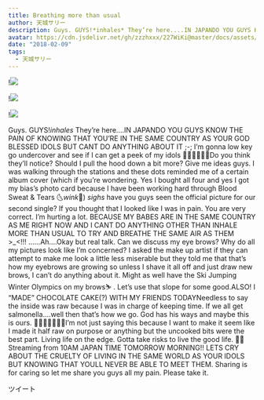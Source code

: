 ```yaml
---
title: Breathing more than usual
author: 天城サリー
description: Guys. GUYS!*inhales* They’re here....IN JAPANDO YOU GUYS KNOW THE PAIN OF KNOWING THAT YOU’RE IN THE SAME COUNTRY AS YOUR GOD BLESSED IDOLS BUT CANT DO ANYTHING ABOUT IT ;-; I’m gonna low key go un...
avatar: https://cdn.jsdelivr.net/gh/zzzhxxx/227WiKi@master/docs/assets/photo/avatar/sally.jpg
date: "2018-02-09"
tags:
  - 天城サリー
---
```


!![](https://cdn.jsdelivr.net/gh/zzzhxxx/227WiKi-image@master/blog-image/sally-2018-02-09_1.jpg)

!![](https://cdn.jsdelivr.net/gh/zzzhxxx/227WiKi-image@master/blog-image/sally-2018-02-09_2.jpg)

!![](https://cdn.jsdelivr.net/gh/zzzhxxx/227WiKi-image@master/blog-image/sally-2018-02-09_3.jpg)


Guys. GUYS!*inhales* They’re here....IN JAPANDO YOU GUYS KNOW THE PAIN OF KNOWING THAT YOU’RE IN THE SAME COUNTRY AS YOUR GOD BLESSED IDOLS BUT CANT DO ANYTHING ABOUT IT ;-; I’m gonna low key go undercover and see if I can get a peek of my idols 🤭🤭🤭🤳🤳🤳Do you think they’ll notice? Should I pull the hood down a bit more? Give me ideas guys. I was walking through the stations and these dots reminded me of a certain album cover (which if you’re wondering. Yes I bought all four and yes I got my bias’s photo card because I have been working hard through Blood Sweat & Tears 🌜*wink*🌛) *sighs* have you guys seen the official picture for our second single? If you thought that I looked like I was in pain. You are very correct. I’m hurting a lot. BECAUSE MY BABES ARE IN THE SAME COUNTRY AS ME RIGHT NOW AND I CANT DO ANYTHING OTHER THAN INHALE MORE THAN USUAL TO TRY AND BREATHE THE SAME AIR AS THEM >_<!!! ......Ah....Okay but real talk. Can we discuss my eye brows? Why do all my pictures look like I’m concerned? I asked the make up artist if they can attempt to make me look a little less miserable but they told me that that’s how my eyebrows are growing so unless I shave it all off and just draw new brows, I can’t do anything about it. Might as well have the Ski Jumping Winter Olympics on my brows⛷ . Let’s use that slope for some good.ALSO! I “MADE” CHOCOLATE CAKE(?) WITH MY FRIENDS TODAYNeedless to say the inside was raw because I was in charge of keeping time. If we all get salmonella....well then that’s how we go. God has his ways and maybe this is ours. 🍪🍪🍪🍪🍫🍫🍫I’m not just saying this because I want to make it seem like I made it half raw on purpose or anything but the uncooked bits were the best part. Living life on the edge. Gotta take risks to live the good life. 🥟🥟Streaming from 10AM JAPAN TIME TOMORROW MORNING!! LETS CRY ABOUT THE CRUELTY OF LIVING IN THE SAME WORLD AS YOUR IDOLS BUT KNOWING THAT YOULL NEVER BE ABLE TO MEET THEM. Sharing is for caring so let me share you guys all my pain. Please take it. 


ツイート



